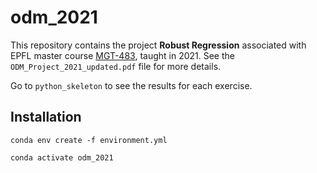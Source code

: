 # odm_2021
This repository contains the project **Robust Regression** associated with EPFL master course [MGT-483](https://edu.epfl.ch/coursebook/en/optimal-decision-making-MGT-483), taught in 2021. See the `ODM_Project_2021_updated.pdf` file for more details.

Go to `python_skeleton` to see the results for each exercise.

## Installation
```
conda env create -f environment.yml
```
```
conda activate odm_2021
```
